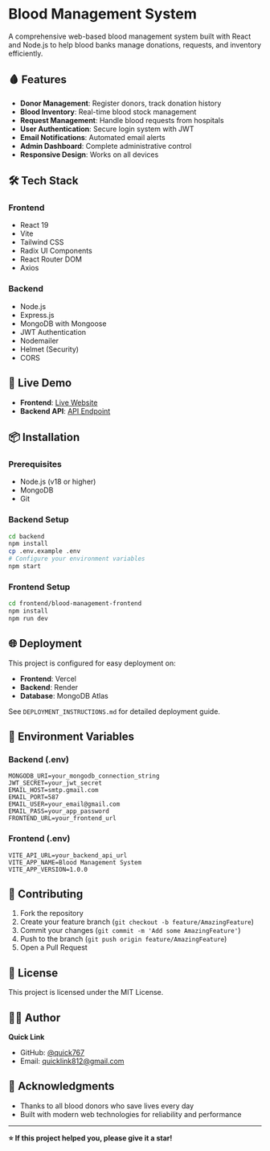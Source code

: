 # Blood Management System

A comprehensive web-based blood management system built with React and Node.js to help blood banks manage donations, requests, and inventory efficiently.

## 🩸 Features

- **Donor Management**: Register donors, track donation history
- **Blood Inventory**: Real-time blood stock management
- **Request Management**: Handle blood requests from hospitals
- **User Authentication**: Secure login system with JWT
- **Email Notifications**: Automated email alerts
- **Admin Dashboard**: Complete administrative control
- **Responsive Design**: Works on all devices

## 🛠️ Tech Stack

### Frontend
- React 19
- Vite
- Tailwind CSS
- Radix UI Components
- React Router DOM
- Axios

### Backend
- Node.js
- Express.js
- MongoDB with Mongoose
- JWT Authentication
- Nodemailer
- Helmet (Security)
- CORS

## 🚀 Live Demo

- **Frontend**: [Live Website](https://blood-management-frontend.vercel.app)
- **Backend API**: [API Endpoint](https://blood-management-api.onrender.com)

## 📦 Installation

### Prerequisites
- Node.js (v18 or higher)
- MongoDB
- Git

### Backend Setup
```bash
cd backend
npm install
cp .env.example .env
# Configure your environment variables
npm start
```

### Frontend Setup
```bash
cd frontend/blood-management-frontend
npm install
npm run dev
```

## 🌐 Deployment

This project is configured for easy deployment on:
- **Frontend**: Vercel
- **Backend**: Render
- **Database**: MongoDB Atlas

See `DEPLOYMENT_INSTRUCTIONS.md` for detailed deployment guide.

## 📧 Environment Variables

### Backend (.env)
```
MONGODB_URI=your_mongodb_connection_string
JWT_SECRET=your_jwt_secret
EMAIL_HOST=smtp.gmail.com
EMAIL_PORT=587
EMAIL_USER=your_email@gmail.com
EMAIL_PASS=your_app_password
FRONTEND_URL=your_frontend_url
```

### Frontend (.env)
```
VITE_API_URL=your_backend_api_url
VITE_APP_NAME=Blood Management System
VITE_APP_VERSION=1.0.0
```

## 🤝 Contributing

1. Fork the repository
2. Create your feature branch (`git checkout -b feature/AmazingFeature`)
3. Commit your changes (`git commit -m 'Add some AmazingFeature'`)
4. Push to the branch (`git push origin feature/AmazingFeature`)
5. Open a Pull Request

## 📄 License

This project is licensed under the MIT License.

## 👨‍💻 Author

**Quick Link**
- GitHub: [@quick767](https://github.com/quick767)
- Email: quicklink812@gmail.com

## 🙏 Acknowledgments

- Thanks to all blood donors who save lives every day
- Built with modern web technologies for reliability and performance

---

**⭐ If this project helped you, please give it a star!**